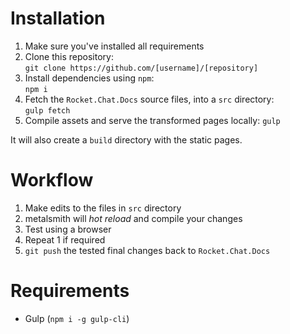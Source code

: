 # Installation

1. Make sure you've installed all requirements
2. Clone this repository:  
  `git clone https://github.com/[username]/[repository]`
3. Install dependencies using `npm`:  
  `npm i`
4. Fetch the `Rocket.Chat.Docs` source files, into a `src` directory:  
  `gulp fetch`
5. Compile assets and serve the transformed pages locally:
  `gulp`

It will also create a `build` directory with the static pages.

# Workflow

1. Make edits to the files in `src` directory
2. metalsmith will *hot reload* and compile your changes
3. Test using a browser 
4. Repeat 1 if required
5. `git push` the tested final changes back to `Rocket.Chat.Docs`

# Requirements

* Gulp (`npm i -g gulp-cli`)
